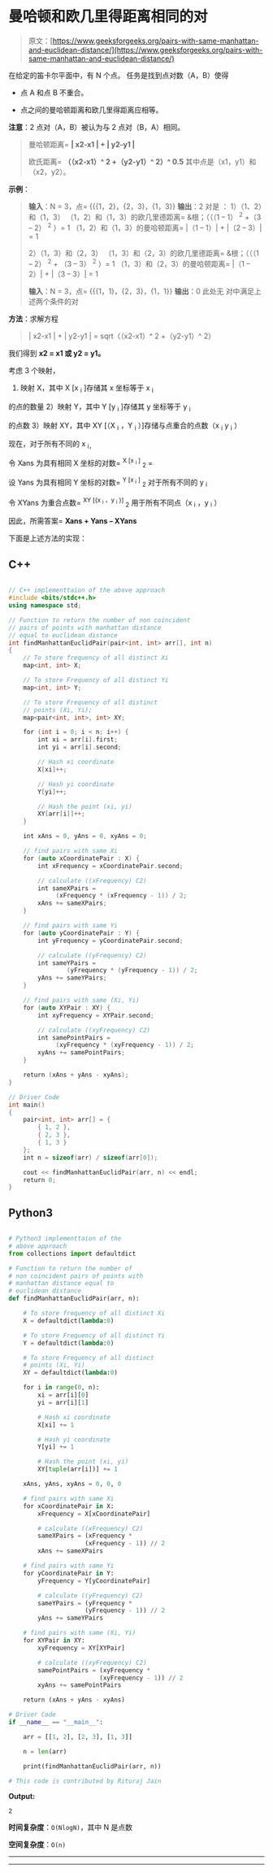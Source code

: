 # 曼哈顿和欧几里得距离相同的对

> 原文：[https://www.geeksforgeeks.org/pairs-with-same-manhattan-and-euclidean-distance/](https://www.geeksforgeeks.org/pairs-with-same-manhattan-and-euclidean-distance/)

在给定的笛卡尔平面中，有 N 个点。 任务是找到点对数（A，B）使得

*   点 A 和点 B 不重合。

*   点之间的曼哈顿距离和欧几里得距离应相等。

**注意**：2 点对（A，B）被认为与 2 点对（B，A）相同。

> 曼哈顿距离= **| x2-x1 | + | y2-y1 |**
> 
> 欧氏距离= **（（x2-x1）^ 2 +（y2-y1）^ 2）^ 0.5** 其中点是（x1，y1）和（x2，y2）。

**示例**：

> **输入**：N = 3，点= {{{1，2}，{2，3}，{1，3}}
> **输出**：2
> 对是 ：
> 1）（1、2）和（1，3）
> （1，2）和（1，3）的欧几里德距离= &根；（（（1 – 1） <sup>2</sup> +（3 – 2） <sup>2</sup> ）= 1
> （1，2）和（1，3）的曼哈顿距离= |（1 – 1）| + |（2 – 3）| = 1
> 
> 2）（1，3）和（2，3）
> （1，3）和（2，3）的欧几里德距离= &根；（（（1 – 2） <sup>2</sup> + （3 – 3） <sup>2</sup> ）= 1
> （1，3）和（2，3）的曼哈顿距离= |（1 – 2）| + |（3 – 3）| = 1
> 
> **输入**：N = 3，点= {{{1，1}，{2，3}，{1，1}}
> **输出**：0
> 此处无 对中满足上述两个条件的对

**方法**：求解方程

> | x2-x1 | + | y2-y1 | = sqrt（（x2-x1）^ 2 +（y2-y1）^ 2）

我们得到 **x2 = x1 或 y2 = y1。**

考虑 3 个映射，

1.  映射 X，其中 X [x <sub>i</sub> ]存储其 x 坐标等于 x <sub>i</sub>

的点的数量 2）映射 Y，其中 Y [y <sub>i</sub> ]存储其 y 坐标等于 y <sub>i</sub>

的点数 3）映射 XY，其中 XY [（X <sub>i</sub> ，Y <sub>i</sub> ）]存储与点重合的点数（x <sub>i</sub> y <sub>i</sub> ）

现在，对于所有不同的 x <sub>i，

令 Xans 为具有相同 X 坐标的对数= <sup>X [x <sub>i</sub> ]</sup> <sub>2</sub></sub> =

设 Yans 为具有相同 Y 坐标的对数= <sup>Y [x <sub>i</sub> ]</sup> <sub>2</sub> 对于所有不同的 y <sub>i</sub>

令 XYans 为重合点数= <sup>XY [{x <sub>i</sub> ，y <sub>i</sub> }]</sup> <sub>2</sub> 用于所有不同点（x <sub>i</sub> ，y <sub>i</sub> ）

因此，所需答案= **Xans + Yans – XYans**

下面是上述方法的实现：

## C++

```cpp

// C++ implementtaion of the above approach 
#include <bits/stdc++.h> 
using namespace std; 

// Function to return the number of non coincident 
// pairs of points with manhattan distance 
// equal to euclidean distance 
int findManhattanEuclidPair(pair<int, int> arr[], int n) 
{ 
    // To store frequency of all distinct Xi 
    map<int, int> X; 

    // To store Frequency of all distinct Yi 
    map<int, int> Y; 

    // To store Frequency of all distinct  
    // points (Xi, Yi); 
    map<pair<int, int>, int> XY; 

    for (int i = 0; i < n; i++) { 
        int xi = arr[i].first; 
        int yi = arr[i].second; 

        // Hash xi coordinate 
        X[xi]++; 

        // Hash yi coordinate 
        Y[yi]++; 

        // Hash the point (xi, yi) 
        XY[arr[i]]++; 
    } 

    int xAns = 0, yAns = 0, xyAns = 0; 

    // find pairs with same Xi 
    for (auto xCoordinatePair : X) { 
        int xFrequency = xCoordinatePair.second; 

        // calculate ((xFrequency) C2) 
        int sameXPairs =  
             (xFrequency * (xFrequency - 1)) / 2; 
        xAns += sameXPairs; 
    } 

    // find pairs with same Yi 
    for (auto yCoordinatePair : Y) { 
        int yFrequency = yCoordinatePair.second; 

        // calculate ((yFrequency) C2) 
        int sameYPairs = 
                (yFrequency * (yFrequency - 1)) / 2; 
        yAns += sameYPairs; 
    } 

    // find pairs with same (Xi, Yi) 
    for (auto XYPair : XY) { 
        int xyFrequency = XYPair.second; 

        // calculate ((xyFrequency) C2) 
        int samePointPairs =  
             (xyFrequency * (xyFrequency - 1)) / 2; 
        xyAns += samePointPairs; 
    } 

    return (xAns + yAns - xyAns); 
} 

// Driver Code 
int main() 
{ 
    pair<int, int> arr[] = { 
        { 1, 2 }, 
        { 2, 3 }, 
        { 1, 3 } 
    }; 
    int n = sizeof(arr) / sizeof(arr[0]); 

    cout << findManhattanEuclidPair(arr, n) << endl; 
    return 0; 
} 

```

## Python3

```py

# Python3 implementtaion of the  
# above approach  
from collections import defaultdict 

# Function to return the number of  
# non coincident pairs of points with  
# manhattan distance equal to  
# euclidean distance  
def findManhattanEuclidPair(arr, n):  

    # To store frequency of all distinct Xi  
    X = defaultdict(lambda:0)  

    # To store Frequency of all distinct Yi  
    Y = defaultdict(lambda:0)  

    # To store Frequency of all distinct  
    # points (Xi, Yi)  
    XY = defaultdict(lambda:0)  

    for i in range(0, n):  
        xi = arr[i][0] 
        yi = arr[i][1]  

        # Hash xi coordinate  
        X[xi] += 1

        # Hash yi coordinate  
        Y[yi] += 1

        # Hash the point (xi, yi)  
        XY[tuple(arr[i])] += 1

    xAns, yAns, xyAns = 0, 0, 0

    # find pairs with same Xi  
    for xCoordinatePair in X:  
        xFrequency = X[xCoordinatePair] 

        # calculate ((xFrequency) C2)  
        sameXPairs = (xFrequency * 
                     (xFrequency - 1)) // 2
        xAns += sameXPairs  

    # find pairs with same Yi  
    for yCoordinatePair in Y:  
        yFrequency = Y[yCoordinatePair]  

        # calculate ((yFrequency) C2)  
        sameYPairs = (yFrequency * 
                     (yFrequency - 1)) // 2
        yAns += sameYPairs  

    # find pairs with same (Xi, Yi)  
    for XYPair in XY:  
        xyFrequency = XY[XYPair]  

        # calculate ((xyFrequency) C2)  
        samePointPairs = (xyFrequency * 
                         (xyFrequency - 1)) // 2
        xyAns += samePointPairs  

    return (xAns + yAns - xyAns)  

# Driver Code  
if __name__ == "__main__": 

    arr = [[1, 2], [2, 3], [1, 3]]  

    n = len(arr)  

    print(findManhattanEuclidPair(arr, n))  

# This code is contributed by Rituraj Jain 

```

**Output:**

```
2

```

**时间复杂度**：`O(NlogN)`，其中 N 是点数

**空间复杂度**：`O(n)`



* * *

* * *



